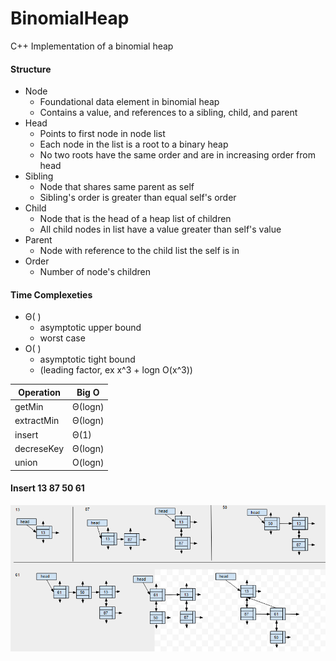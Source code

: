 # BinomialHeap
C++ Implementation of a binomial heap
#### Structure
* Node
  - Foundational data element in binomial heap
  - Contains a value, and references to a sibling, child, and parent
* Head
  - Points to first node in node list
  - Each node in the list is a root to a binary heap
  - No two roots have the same order and are in 
    increasing order from head
* Sibling
  - Node that shares same parent as self
  - Sibling's order is greater than equal self's order
* Child
  - Node that is the head of a heap list of children
  - All child nodes in list have a value greater than self's value
* Parent
  - Node with reference to the child list the self is in
* Order
  - Number of node's children 
#### Time Complexeties
* Θ( )
  - asymptotic upper bound
  - worst case
* O( ) 
  - asymptotic tight  bound 
  - (leading factor, ex x^3 + logn O(x^3)) 
 
Operation | Big O
----------|-------
getMin    | Θ(logn)
extractMin| Θ(logn)
insert    | Θ(1)
decreseKey| Θ(logn)
union     | O(logn)
   
#### Insert 13 87 50 61
![](images/insert_example.png)
